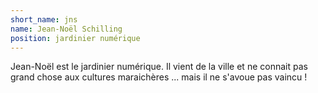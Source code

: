 ```yaml
---
short_name: jns
name: Jean-Noël Schilling
position: jardinier numérique
---
```

Jean-Noël est le jardinier numérique. Il vient de la ville et ne connait pas grand chose aux cultures maraichères ... mais il ne s'avoue pas vaincu !